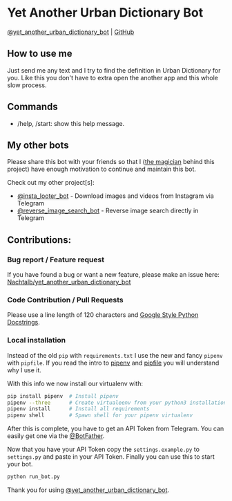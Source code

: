 # Yet Another Urban Dictionary Bot

[@yet_another_urban_dictionary_bot](https://t.me/yet_another_urban_dictionary_bot) | [GitHub](https://github.com/Nachtalb/yet_another_urban_dictionary_bot)

<!-- toc -->
<!-- tocstop -->

## How to use me
Just send me any text and I try to find the definition in Urban Dictionary for you. Like this you don't have to extra 
open the another app and this whole slow process.

## Commands
- /help, /start: show this help message.

## My other bots
Please share this bot with your friends so that I ([the magician](https://github.com/Nachtalb/) behind this project) 
have enough motivation to continue and maintain this bot.

Check out my other project\[s\]: 
- [@insta_looter_bot](https://github.com/Nachtalb/insta_looter_bot) - Download images and videos from Instagram via 
Telegram
- [@reverse_image_search_bot](https://t.me/reverse_image_search_bot) - Reverse image search directly in Telegram


## Contributions:
### Bug report / Feature request
If you have found a bug or want a new feature, please make an issue here: [Nachtalb/yet_another_urban_dictionary_bot](https://github.com/Nachtalb/yet_another_urban_dictionary_bot)

### Code Contribution / Pull Requests
Please use a line length of 120 characters and [Google Style Python Docstrings](http://sphinxcontrib-napoleon.readthedocs.io/en/latest/example_google.html). 

### Local installation
Instead of the old `pip` with `requirements.txt` I use the new and fancy `pipenv` with `pipfile`. If you read the intro
to [pipenv](https://github.com/pypa/pipfile) and [pipfile](https://docs.pipenv.org) you will understand why I use it.

With this info we now install our virtualenv with: 
```bash
pip install pipenv  # Install pipenv
pipenv --three      # Create virtualeenv from your python3 installation
pipenv install      # Install all requirements
pipenv shell        # Spawn shell for your pipenv virtualenv
``` 

After this is complete, you have to get an API Token from Telegram. You can easily get one via the
[@BotFather](https://t.me/BotFather).

Now that you have your API Token copy the `settings.example.py` to `settings.py` and paste in your API Token.
Finally you can use this to start your bot.
```bash
python run_bot.py
``` 

Thank you for using [@yet_another_urban_dictionary_bot](https://t.me/yet_another_urban_dictionary_bot).
